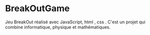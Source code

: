 # BreakOutGame
Jeu BreakOut réalisé avec JavaScript, html , css . C'est un projet qui combine informatique, physique et mathématiques.

